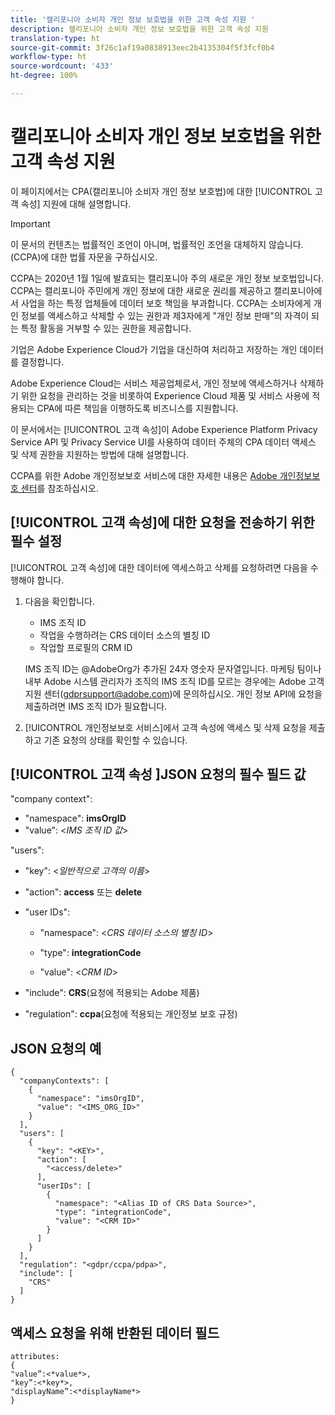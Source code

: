 ```yaml
---
title: '캘리포니아 소비자 개인 정보 보호법을 위한 고객 속성 지원 '
description: 캘리포니아 소비자 개인 정보 보호법을 위한 고객 속성 지원
translation-type: ht
source-git-commit: 3f26c1af19a0838913eec2b4135304f5f3fcf0b4
workflow-type: ht
source-wordcount: '433'
ht-degree: 100%

---
```



# 캘리포니아 소비자 개인 정보 보호법을 위한 고객 속성 지원

이 페이지에서는 CPA(캘리포니아 소비자 개인 정보 보호법)에 대한 [!UICONTROL 고객 속성] 지원에 대해 설명합니다.

>[!IMPORTANT]
>
>이 문서의 컨텐츠는 법률적인 조언이 아니며, 법률적인 조언을 대체하지 않습니다. (CCPA)에 대한 법률 자문을 구하십시오.

CCPA는 2020년 1월 1일에 발효되는 캘리포니아 주의 새로운 개인 정보 보호법입니다. CCPA는 캘리포니아 주민에게 개인 정보에 대한 새로운 권리를 제공하고 캘리포니아에서 사업을 하는 특정 업체들에 데이터 보호 책임을 부과합니다. CCPA는 소비자에게 개인 정보를 액세스하고 삭제할 수 있는 권한과 제3자에게 &quot;개인 정보 판매&quot;의 자격이 되는 특정 활동을 거부할 수 있는 권한을 제공합니다.

기업은 Adobe Experience Cloud가 기업을 대신하여 처리하고 저장하는 개인 데이터를 결정합니다.

Adobe Experience Cloud는 서비스 제공업체로서, 개인 정보에 액세스하거나 삭제하기 위한 요청을 관리하는 것을 비롯하여 Experience Cloud 제품 및 서비스 사용에 적용되는 CPA에 따른 책임을 이행하도록 비즈니스를 지원합니다.

이 문서에서는 [!UICONTROL 고객 속성]이 Adobe Experience Platform Privacy Service API 및 Privacy Service UI를 사용하여 데이터 주체의 CPA 데이터 액세스 및 삭제 권한을 지원하는 방법에 대해 설명합니다.

CCPA를 위한 Adobe 개인정보보호 서비스에 대한 자세한 내용은 [Adobe 개인정보보호 센터](https://www.adobe.com/privacy/ccpa.html)를 참조하십시오.

## [!UICONTROL 고객 속성]에 대한 요청을 전송하기 위한 필수 설정

[!UICONTROL 고객 속성]에 대한 데이터에 액세스하고 삭제를 요청하려면 다음을 수행해야 합니다.

1. 다음을 확인합니다.

   * IMS 조직 ID
   * 작업을 수행하려는 CRS 데이터 소스의 별칭 ID
   * 작업할 프로필의 CRM ID

   IMS 조직 ID는 @AdobeOrg가 추가된 24자 영숫자 문자열입니다. 마케팅 팀이나 내부 Adobe 시스템 관리자가 조직의 IMS 조직 ID를 모르는 경우에는 Adobe 고객 지원 센터(gdprsupport@adobe.com)에 문의하십시오. 개인 정보 API에 요청을 제출하려면 IMS 조직 ID가 필요합니다.

1. [!UICONTROL 개인정보보호 서비스]에서 고객 속성에 액세스 및 삭제 요청을 제출하고 기존 요청의 상태를 확인할 수 있습니다.

## [!UICONTROL 고객 속성 ]JSON 요청의 필수 필드 값

&quot;company context&quot;:

* &quot;namespace&quot;: **imsOrgID**
* &quot;value&quot;: &lt;*IMS 조직 ID 값*>

&quot;users&quot;:

* &quot;key&quot;: &lt;*일반적으로 고객의 이름*>

* &quot;action&quot;: **access** 또는 **delete**

* &quot;user IDs&quot;:

   * &quot;namespace&quot;: &lt;*CRS 데이터 소스의 별칭 ID*>

   * &quot;type&quot;: **integrationCode**

   * &quot;value&quot;: &lt;*CRM ID*>

* &quot;include&quot;: **CRS**(요청에 적용되는 Adobe 제품)

* &quot;regulation&quot;: **ccpa**(요청에 적용되는 개인정보 보호 규정)

## JSON 요청의 예

```
{
  "companyContexts": [
    {
      "namespace": "imsOrgID",
      "value": "<IMS_ORG_ID>"
    }
  ],
  "users": [
    {
      "key": "<KEY>",
      "action": [
        "<access/delete>"
      ],
      "userIDs": [
        {
          "namespace": "<Alias ID of CRS Data Source>",
          "type": "integrationCode",
          "value": "<CRM ID>"
        }
      ]
    }
  ],
  "regulation": "<gdpr/ccpa/pdpa>",
  "include": [
    "CRS"
  ]
}
```

## 액세스 요청을 위해 반환된 데이터 필드

```
attributes:
{
"value”:<*value*>,
"key”:<*key*>,
"displayName”:<*displayName*>
}
```
